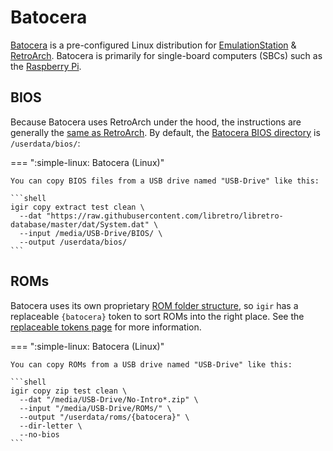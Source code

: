 # Batocera

[Batocera](https://batocera.org/) is a pre-configured Linux distribution for [EmulationStation](https://emulationstation.org/) & [RetroArch](https://www.retroarch.com/). Batocera is primarily for single-board computers (SBCs) such as the [Raspberry Pi](https://www.raspberrypi.com/).

## BIOS

Because Batocera uses RetroArch under the hood, the instructions are generally the [same as RetroArch](retroarch.md). By default, the [Batocera BIOS directory](https://wiki.batocera.org/add_games_bios#adding_bios_files) is `/userdata/bios/`:

=== ":simple-linux: Batocera (Linux)"

    You can copy BIOS files from a USB drive named "USB-Drive" like this:

    ```shell
    igir copy extract test clean \
      --dat "https://raw.githubusercontent.com/libretro/libretro-database/master/dat/System.dat" \
      --input /media/USB-Drive/BIOS/ \
      --output /userdata/bios/
    ```

## ROMs

Batocera uses its own proprietary [ROM folder structure](https://wiki.batocera.org/systems), so `igir` has a replaceable `{batocera}` token to sort ROMs into the right place. See the [replaceable tokens page](../../output/tokens.md) for more information.

=== ":simple-linux: Batocera (Linux)"

    You can copy ROMs from a USB drive named "USB-Drive" like this:

    ```shell
    igir copy zip test clean \
      --dat "/media/USB-Drive/No-Intro*.zip" \
      --input "/media/USB-Drive/ROMs/" \
      --output "/userdata/roms/{batocera}" \
      --dir-letter \
      --no-bios
    ```

